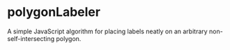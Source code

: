 # polygonLabeler
A simple JavaScript algorithm for placing labels neatly on an arbitrary non-self-intersecting polygon.
